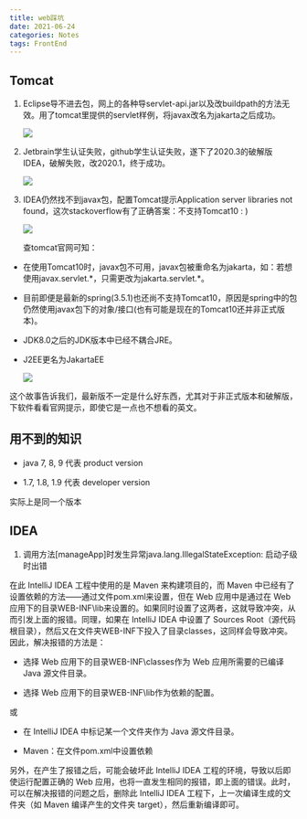 ```yaml
---
title: web踩坑
date: 2021-06-24
categories: Notes
tags: FrontEnd
---
```


## Tomcat

1. Eclipse导不进去包，网上的各种导servlet-api.jar以及改buildpath的方法无效。用了tomcat里提供的servlet样例，将javax改名为jakarta之后成功。

   ![](image-20210512141630161.png)

2. Jetbrain学生认证失败，github学生认证失败，遂下了2020.3的破解版IDEA，破解失败，改2020.1，终于成功。
   
   ![](image-20210512140528028.png)

3. IDEA仍然找不到javax包，配置Tomcat提示Application server libraries not found，这次stackoverflow有了正确答案：不支持Tomcat10 : )

   ![](image-20210512140240714.png)

   查tomcat官网可知：

- 在使用Tomcat10时，javax包不可用，javax包被重命名为jakarta，如：若想使用javax.servlet.\*，只需更改为jakarta.servlet.*。
  
- 目前即便是最新的spring(3.5.1)也还尚不支持Tomcat10，原因是spring中的包仍然使用javax包下的对象/接口(也有可能是现在的Tomcat10还并非正式版本)。
  
- JDK8.0之后的JDK版本中已经不耦合JRE。
  
- J2EE更名为JakartaEE
  
   ![](image-20210512140040483.png)

这个故事告诉我们，最新版不一定是什么好东西，尤其对于非正式版本和破解版，下软件看看官网提示，即使它是一点也不想看的英文。

## 用不到的知识

- java 7, 8, 9 代表 product version
  
- 1.7, 1.8, 1.9 代表 developer version

实际上是同一个版本

## IDEA

1. 调用方法[manageApp]时发生异常java.lang.IllegalStateException: 启动子级时出错

在此 IntelliJ IDEA 工程中使用的是 Maven 来构建项目的，而 Maven 中已经有了设置依赖的方法——通过文件pom.xml来设置，但在 Web 应用中是通过在 Web 应用下的目录WEB-INF\lib来设置的。如果同时设置了这两者，这就导致冲突，从而引发上面的报错。同理，如果在 IntelliJ IDEA 中设置了 Sources Root（源代码根目录），然后又在文件夹WEB-INF下投入了目录classes，这同样会导致冲突。因此，解决报错的方法是：

- 选择 Web 应用下的目录WEB-INF\classes作为 Web 应用所需要的已编译 Java 源文件目录。
  
- 选择 Web 应用下的目录WEB-INF\lib作为依赖的配置。
  
或

- 在 IntelliJ IDEA 中标记某一个文件夹作为 Java 源文件目录。
  
- Maven：在文件pom.xml中设置依赖

另外，在产生了报错之后，可能会破坏此 IntelliJ IDEA 工程的环境，导致以后即使运行配置正确的 Web 应用，也将一直发生相同的报错，即上面的错误。此时，可以在解决报错的问题之后，删除此 IntelliJ IDEA 工程下，上一次编译生成的文件夹（如 Maven 编译产生的文件夹 target），然后重新编译即可。
